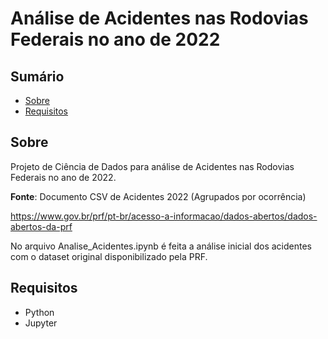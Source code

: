 # Análise de Acidentes nas Rodovias Federais no ano de 2022

## Sumário

- [Sobre](#sobre)
- [Requisitos](#requisitos)

## Sobre <a name = "sobre"></a>

Projeto de Ciência de Dados para análise de Acidentes nas Rodovias Federais no ano de 2022.

**Fonte**: Documento CSV de Acidentes 2022 (Agrupados por ocorrência)

<https://www.gov.br/prf/pt-br/acesso-a-informacao/dados-abertos/dados-abertos-da-prf>

No arquivo Analise_Acidentes.ipynb é feita a análise inicial dos acidentes com o dataset original disponibilizado pela PRF.

## Requisitos <a name = "requisitos"></a>

- Python
- Jupyter
